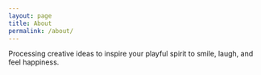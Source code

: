 ```yaml
---
layout: page
title: About
permalink: /about/
---
```


Processing creative ideas to inspire your playful spirit to smile, laugh, and feel happiness.
